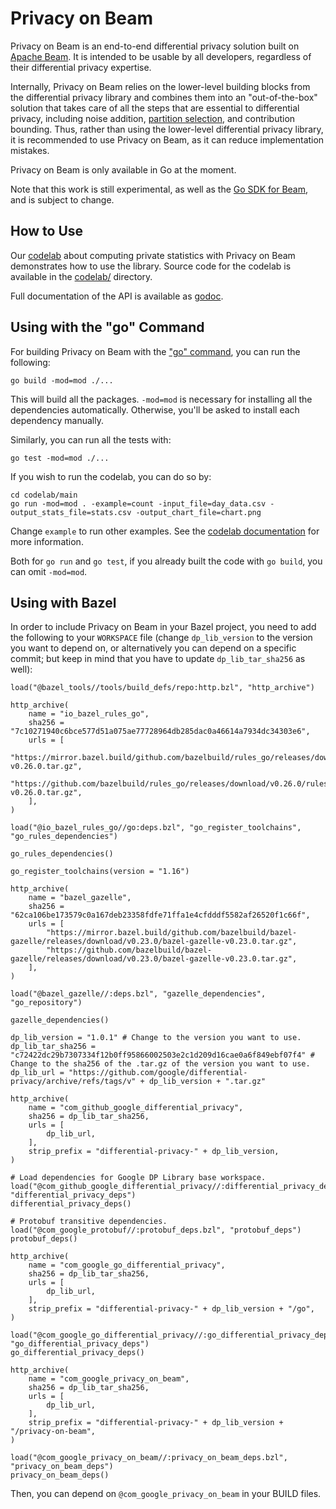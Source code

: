 # Privacy on Beam

Privacy on Beam is an end-to-end differential privacy solution built on
[Apache Beam](https://beam.apache.org/documentation/).
It is intended to be usable by all developers, regardless of their differential
privacy expertise.

Internally, Privacy on Beam relies on the lower-level building blocks from the
differential privacy library and combines them into an "out-of-the-box" solution
that takes care of all the steps that are essential to differential privacy,
including noise addition, [partition selection](https://arxiv.org/abs/2006.03684),
and contribution bounding. Thus, rather than using the lower-level differential
privacy library, it is recommended to use Privacy on Beam, as it can reduce
implementation mistakes.

Privacy on Beam is only available in Go at the moment.

Note that this work is still experimental, as well as the
[Go SDK for Beam](https://beam.apache.org/documentation/sdks/go/), and is
subject to change.

## How to Use

Our [codelab](https://codelabs.developers.google.com/codelabs/privacy-on-beam/)
about computing private statistics with Privacy on Beam
demonstrates how to use the library. Source code for the codelab is available in
the [codelab/](codelab)
directory.

Full documentation of the API is available as [godoc](https://godoc.org/github.com/google/differential-privacy/privacy-on-beam/pbeam).

## Using with the "go" Command

For building Privacy on Beam with the ["go" command](https://golang.org/cmd/go/),
you can run the following:
```shell
go build -mod=mod ./...
```
This will build all the packages. `-mod=mod` is necessary for installing all the
dependencies automatically. Otherwise, you'll be asked to install each
dependency manually.

Similarly, you can run all the tests with:
```shell
go test -mod=mod ./...
```

If you wish to run the codelab, you can do so by:
```shell
cd codelab/main
go run -mod=mod . -example=count -input_file=day_data.csv -output_stats_file=stats.csv -output_chart_file=chart.png
```

Change `example` to run other examples. See the
[codelab documentation](https://codelabs.developers.google.com/codelabs/privacy-on-beam/)
for more information.

Both for `go run` and `go test`, if you already built the code with `go build`,
you can omit `-mod=mod`.

## Using with Bazel

In order to include Privacy on Beam in your Bazel project, you need to add the
following to your `WORKSPACE` file (change `dp_lib_version` to the version you
want to depend on, or alternatively you can depend on a specific commit; but
keep in mind that you have to update `dp_lib_tar_sha256` as well):

```
load("@bazel_tools//tools/build_defs/repo:http.bzl", "http_archive")

http_archive(
    name = "io_bazel_rules_go",
    sha256 = "7c10271940c6bce577d51a075ae77728964db285dac0a46614a7934dc34303e6",
    urls = [
        "https://mirror.bazel.build/github.com/bazelbuild/rules_go/releases/download/v0.26.0/rules_go-v0.26.0.tar.gz",
        "https://github.com/bazelbuild/rules_go/releases/download/v0.26.0/rules_go-v0.26.0.tar.gz",
    ],
)

load("@io_bazel_rules_go//go:deps.bzl", "go_register_toolchains", "go_rules_dependencies")

go_rules_dependencies()

go_register_toolchains(version = "1.16")

http_archive(
    name = "bazel_gazelle",
    sha256 = "62ca106be173579c0a167deb23358fdfe71ffa1e4cfdddf5582af26520f1c66f",
    urls = [
        "https://mirror.bazel.build/github.com/bazelbuild/bazel-gazelle/releases/download/v0.23.0/bazel-gazelle-v0.23.0.tar.gz",
        "https://github.com/bazelbuild/bazel-gazelle/releases/download/v0.23.0/bazel-gazelle-v0.23.0.tar.gz",
    ],
)

load("@bazel_gazelle//:deps.bzl", "gazelle_dependencies", "go_repository")

gazelle_dependencies()

dp_lib_version = "1.0.1" # Change to the version you want to use.
dp_lib_tar_sha256 = "c72422dc29b7307334f12b0ff95866002503e2c1d209d16cae0a6f849ebf07f4" # Change to the sha256 of the .tar.gz of the version you want to use.
dp_lib_url = "https://github.com/google/differential-privacy/archive/refs/tags/v" + dp_lib_version + ".tar.gz"

http_archive(
    name = "com_github_google_differential_privacy",
    sha256 = dp_lib_tar_sha256,
    urls = [
        dp_lib_url,
    ],
    strip_prefix = "differential-privacy-" + dp_lib_version,
)

# Load dependencies for Google DP Library base workspace.
load("@com_github_google_differential_privacy//:differential_privacy_deps.bzl", "differential_privacy_deps")
differential_privacy_deps()

# Protobuf transitive dependencies.
load("@com_google_protobuf//:protobuf_deps.bzl", "protobuf_deps")
protobuf_deps()

http_archive(
    name = "com_google_go_differential_privacy",
    sha256 = dp_lib_tar_sha256,
    urls = [
        dp_lib_url,
    ],
    strip_prefix = "differential-privacy-" + dp_lib_version + "/go",
)

load("@com_google_go_differential_privacy//:go_differential_privacy_deps.bzl", "go_differential_privacy_deps")
go_differential_privacy_deps()

http_archive(
    name = "com_google_privacy_on_beam",
    sha256 = dp_lib_tar_sha256,
    urls = [
        dp_lib_url,
    ],
    strip_prefix = "differential-privacy-" + dp_lib_version + "/privacy-on-beam",
)

load("@com_google_privacy_on_beam//:privacy_on_beam_deps.bzl", "privacy_on_beam_deps")
privacy_on_beam_deps()
```

Then, you can depend on `@com_google_privacy_on_beam` in your BUILD files.

